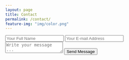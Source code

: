 ```yaml
---
layout: page
title: Contact
permalink: /contact/
feature-img: "img/color.png"
---
```


<form action="https://getsimpleform.com/messages?form_api_token=9f338f5545ae4eabb0773d501e68e070." method="post">
  <!-- the redirect_to is optional, the form will redirect to the referrer on submission -->
  <input type='hidden' name='redirect_to' value='http://clintondnicholson.github.io/thank-you/' />
  <input type='text' name='name' placeholder='Your Full Name' />
  <input type='email' name='email' placeholder='Your E-mail Address' />
  <textarea name='message' placeholder='Write your message ...'></textarea>
  <input type='submit' value='Send Message' />
</form>
